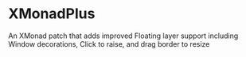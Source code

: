 # XMonadPlus

An XMonad patch that adds improved Floating layer support including Window decorations, Click to raise, and drag border to resize
